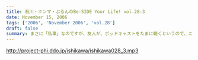 ```yaml
---
title: 石川・ホンマ・ぶるんのBe-SIDE Your Life! vol.28-3
date: November 15, 2006
tags: ['2006', 'November 2006', 'vol.28']
draft: false
summary: まさに「私事」なのですが、友人が、ポッドキャストをたまに聴くというので、この番組を勧めてみたところ．．．「通勤中には良い。」とお気に入りとなってくれた模様。ただし、通勤時間が三十分弱らしく、中途半端なとこころでストップとなってしまうらしいのです。なるほど、いろいろな状況があるのですね。皆さんの、そんな、番組の聴いている風景・日常も知りたいので、番組宛にメールくださいね。（ネタ募集ではないですよん）NAMAE
---
```


http://project-phi.ddo.jp/ishikawa/ishikawa028_3.mp3
